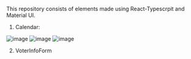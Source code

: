This repository consists of elements made using React-Typescrpit and Material UI.
1) Calendar:
   
  ![image](https://github.com/cljain/React-Project/assets/138676234/9d9e484d-5b0f-4d29-91a9-a7d9104650b2) ![image](https://github.com/cljain/React-Project/assets/138676234/8093abe5-592b-4a0b-bc87-b9bf26d67443)
![image](https://github.com/cljain/React-Project/assets/138676234/8729df1e-03ef-499c-94e2-8a0178145ac9)


2) VoterInfoForm
